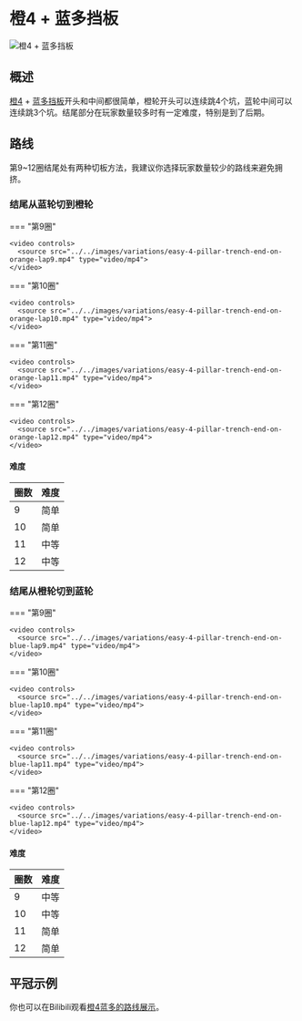 # 橙4 + 蓝多挡板

![橙4 + 蓝多挡板](../images/variations/easy-4-pillar-trench.jpg)

## 概述

[橙4](../rolls/easy-4.zh.md#橙轮) + [蓝多挡板](../rolls/pillar-trench.zh.md)开头和中间都很简单，橙轮开头可以连续跳4个坑，蓝轮中间可以连续跳3个坑。结尾部分在玩家数量较多时有一定难度，特别是到了后期。

## 路线

第9~12圈结尾处有两种切板方法，我建议你选择玩家数量较少的路线来避免拥挤。

### 结尾从蓝轮切到橙轮

=== "第9圈"

    <video controls>
      <source src="../../images/variations/easy-4-pillar-trench-end-on-orange-lap9.mp4" type="video/mp4">
    </video>

=== "第10圈"

    <video controls>
      <source src="../../images/variations/easy-4-pillar-trench-end-on-orange-lap10.mp4" type="video/mp4">
    </video>

=== "第11圈"

    <video controls>
      <source src="../../images/variations/easy-4-pillar-trench-end-on-orange-lap11.mp4" type="video/mp4">
    </video>

=== "第12圈"

    <video controls>
      <source src="../../images/variations/easy-4-pillar-trench-end-on-orange-lap12.mp4" type="video/mp4">
    </video>

#### 难度

| 圈数 | 难度 |
| ----- | ---------- |
| 9     | 简单       |
| 10    | 简单       |
| 11    | 中等       |
| 12    | 中等       |

### 结尾从橙轮切到蓝轮

=== "第9圈"

    <video controls>
      <source src="../../images/variations/easy-4-pillar-trench-end-on-blue-lap9.mp4" type="video/mp4">
    </video>

=== "第10圈"

    <video controls>
      <source src="../../images/variations/easy-4-pillar-trench-end-on-blue-lap10.mp4" type="video/mp4">
    </video>

=== "第11圈"

    <video controls>
      <source src="../../images/variations/easy-4-pillar-trench-end-on-blue-lap11.mp4" type="video/mp4">
    </video>

=== "第12圈"

    <video controls>
      <source src="../../images/variations/easy-4-pillar-trench-end-on-blue-lap12.mp4" type="video/mp4">
    </video>

#### 难度

| 圈数 | 难度 |
| ----- | ---------- |
| 9     | 中等       |
| 10    | 中等       |
| 11    | 简单       |
| 12    | 简单       |

## 平冠示例

你也可以在Bilibili观看[橙4蓝多的路线展示](https://www.bilibili.com/video/BV1PB4y1i7fh?p=1)。
